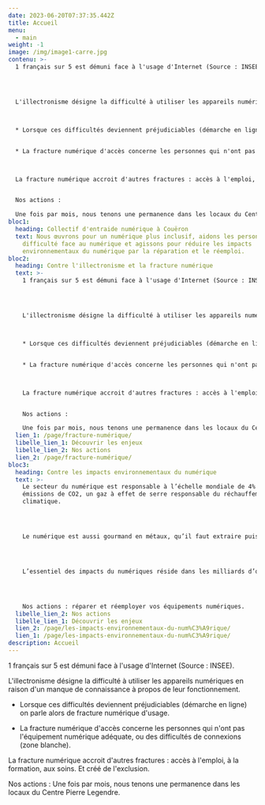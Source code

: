 ```yaml
---
date: 2023-06-20T07:37:35.442Z
title: Accueil
menu:
  - main
weight: -1
image: /img/image1-carre.jpg
contenu: >-
  1 français sur 5 est démuni face à l'usage d'Internet (Source : INSEE).




  L'illectronisme désigne la difficulté à utiliser les appareils numériques en raison d'un manque de connaissance à propos de leur fonctionnement.



  * Lorsque ces difficultés deviennent préjudiciables (démarche en ligne) on parle alors de fracture numérique d'usage.


  * La fracture numérique d'accès concerne les personnes qui n'ont pas l'équipement numérique adéquate, ou des difficultés de connexions (zone blanche).  



  La fracture numérique accroit d'autres fractures : accès à l'emploi, à la formation, aux soins. Et créé de l'exclusion.


  Nos actions :

  Une fois par mois, nous tenons une permanence dans les locaux du Centre Pierre Legendre.
bloc1:
  heading: Collectif d'entraide numérique à Couëron
  text: Nous œuvrons pour un numérique plus inclusif, aidons les personnes en
    difficulté face au numérique et agissons pour réduire les impacts
    environnementaux du numérique par la réparation et le réemploi.
bloc2:
  heading: Contre l'illectronisme et la fracture numérique
  text: >-
    1 français sur 5 est démuni face à l'usage d'Internet (Source : INSEE).




    L'illectronisme désigne la difficulté à utiliser les appareils numériques en raison d'un manque de connaissance à propos de leur fonctionnement.



    * Lorsque ces difficultés deviennent préjudiciables (démarche en ligne) on parle alors de fracture numérique d'usage.


    * La fracture numérique d'accès concerne les personnes qui n'ont pas l'équipement numérique adéquate, ou des difficultés de connexions (zone blanche).  



    La fracture numérique accroit d'autres fractures : accès à l'emploi, à la formation, aux soins. Et créé de l'exclusion.


    Nos actions :

    Une fois par mois, nous tenons une permanence dans les locaux du Centre Pierre Legendre.
  lien_1: /page/fracture-numérique/
  libelle_lien_1: Découvrir les enjeux
  libelle_lien_2: Nos actions
  lien_2: /page/fracture-numérique/
bloc3:
  heading: Contre les impacts environnementaux du numérique
  text: >-
    L﻿e secteur du numérique est responsable à l’échelle mondiale de 4% des
    émissions de CO2, un gaz à effet de serre responsable du réchauffement
    climatique.




    L﻿e numérique est aussi gourmand en métaux, qu’il faut extraire puis purifier à l’aide de nombreux produits chimiques. Ces métaux, une fois qu’ils se retrouvent dans les circuits imprimés, sont difficilement récupérables et recyclables. Ils sont pourtant aussi nécessaire à d’autres secteurs d’activités importants, comme celui des énergies renouvelables nécessaire à la transition écologique. A terme, c’est s’exposer à des risques de pénuries.




    L’essentiel des impacts du numériques réside dans les milliards d’objets numériques la planète : nos TV, smartphones, ordinateurs, console de jeux, robots de cuisine etc…




    Nos actions : réparer et réemployer vos équipements numériques.
  libelle_lien_2: Nos actions
  libelle_lien_1: Découvrir les enjeux
  lien_2: /page/les-impacts-environnementaux-du-num%C3%A9rique/
  lien_1: /page/les-impacts-environnementaux-du-num%C3%A9rique/
description: Accueil
---
```

1 français sur 5 est démuni face à l'usage d'Internet (Source : INSEE).



L'illectronisme désigne la difficulté à utiliser les appareils numériques en raison d'un manque de connaissance à propos de leur fonctionnement.


* Lorsque ces difficultés deviennent préjudiciables (démarche en ligne) on parle alors de fracture numérique d'usage.

* La fracture numérique d'accès concerne les personnes qui n'ont pas l'équipement numérique adéquate, ou des difficultés de connexions (zone blanche).  


La fracture numérique accroit d'autres fractures : accès à l'emploi, à la formation, aux soins. Et créé de l'exclusion.

Nos actions :
Une fois par mois, nous tenons une permanence dans les locaux du Centre Pierre Legendre.